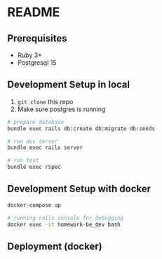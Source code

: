 # README


## Prerequisites
- Ruby 3+
- Postgresql 15

## Development Setup in local

1. `git clone` this repo
2. Make sure postgres is running

```sh
# prepare database
bundle exec rails db:create db:migrate db:seeds

# run dev server
bundle exec rails server

# run test
bundle exec rspec
```

## Development Setup with docker

```sh
docker-compose up

# running rails console for debugging
docker exec -it homework-be_dev bash
```


## Deployment (docker)




<!-- This README would normally document whatever steps are necessary to get the
application up and running.

Things you may want to cover:

* Ruby version

* System dependencies

* Configuration

* Database creation

* Database initialization

* How to run the test suite

* Services (job queues, cache servers, search engines, etc.)

* Deployment instructions

* ... -->
